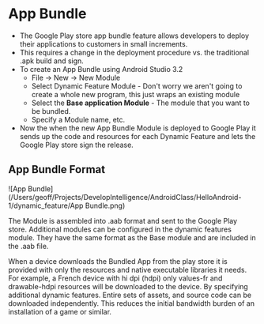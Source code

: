 # App Bundle

- The Google Play store app bundle feature allows developers to deploy their applications to customers in small increments.
- This requires a change in the deployment procedure vs. the traditional .apk build and sign.
- To create an App Bundle using Android Studio 3.2
  - File -> New -> New Module
  - Select Dynamic Feature Module - Don't worry we aren't going to create a whole new program, this just wraps an existing module
  - Select the **Base application Module** - The module that you want to be bundled.
  - Specify a Module name, etc.
- Now the when the new App Bundle Module is deployed to Google Play it sends up the code and resources for each Dynamic Feature and lets the Google Play store sign the release.

## App Bundle Format

![App Bundle](/Users/geoff/Projects/DevelopIntelligence/AndroidClass/HelloAndroid-1/dynamic_feature/App Bundle.png)

The Module is assembled into .aab format and sent to the Google Play store. Additional modules can be configured in the dynamic features module. They have the same format as the Base module and are included in the .aab file.

When a device downloads the Bundled App from the play store it is provided with only the resources and native executable libraries it needs. For example, a French device with hi dpi (hdpi) only values-fr and drawable-hdpi resources will be downloaded to the device. By specifying additional dynamic features. Entire sets of assets, and source code can be downloaded independently. This reduces the initial bandwidth burden of an installation of a game or similar.

